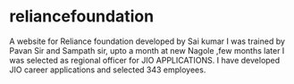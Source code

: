 # reliancefoundation
A website for Reliance foundation developed by Sai kumar
I was trained by Pavan Sir and Sampath sir, upto a month at new Nagole ,few months later I was selected as regional officer for JIO APPLICATIONS.
I have developed JIO career applications and selected 343 employees.
